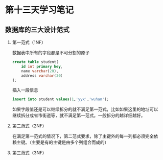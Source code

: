 # 第十三天学习笔记

## 数据库的三大设计范式

1. 第一范式（1NF）

    数据表中所有的字段都是不可分割的原子
    ```sql
    create table student(
        id int primary key,
        name varchar(20),
        address varchar(30)
    );
    ```
    插入一段信息
    ```sql
    insert into student values(1,'yyx','wuhan');
    ```
    如果字段值还是可以继续拆分的就不满足第一范式，比如如果这里的地址可以继续拆分成省市街道等，就不满足第一范式。一般拆分的越详细越好。
2. 第二范式（2NF）

    在满足第一范式的情况下，第二范式要求，除了主键外的每一列都必须完全依赖主键。（主要是有的主键是由多个列组合而成的）
3. 第三范式（3NF）

    